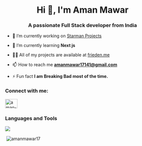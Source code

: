 <h1 align="center">Hi 👋, I'm Aman Mawar</h1>
<h3 align="center">A passionate Full Stack developer from India</h3>


- 🔭 I’m currently working on [Starman Projects](https://github.com/Amanmawar17/Starman-projects)

- 🌱 I’m currently learning **Next js**

- 👨‍💻 All of my projects are available at [frieden.me](frieden.me)

- 📫 How to reach me **amanmawar17141@gmail.com**

- ⚡ Fun fact **I am Breaking Bad most of the time.**

<h3 align="left">Connect with me:</h3>
<p align="left">
<a href="https://linkedin.com/in/aman-mawar-2139161b1/" target="blank"><img align="center" src="https://raw.githubusercontent.com/rahuldkjain/github-profile-readme-generator/master/src/images/icons/Social/linked-in-alt.svg" alt="aman-mawar-2139161b1/" height="30" width="40" /></a>
</p>

<h3 align="left">Languages and Tools</h3>

<p align="left">
  <a href="https://skillicons.dev">
    <img src="https://skillicons.dev/icons?i=c,cpp,,css,html,py,js,react,angular,git,github,bootstrap,tailwind,mongodb,gcp,vercel" />
  </a>
</p>

<p>&nbsp;<img align="center" src="https://github-readme-stats.vercel.app/api?username=amanmawar17&show_icons=true&locale=en" alt="amanmawar17" /></p>
